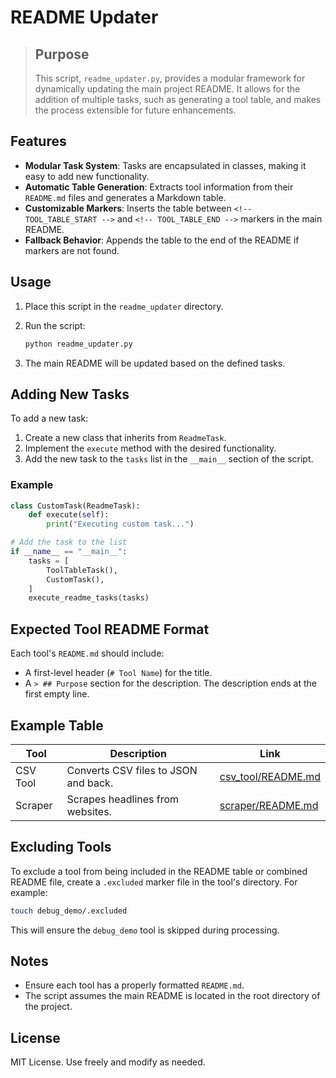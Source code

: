 # README Updater

> ## Purpose
> This script, `readme_updater.py`, provides a modular framework for dynamically updating the main project README. It allows for the addition of multiple tasks, such as generating a tool table, and makes the process extensible for future enhancements.

## Features

- **Modular Task System**: Tasks are encapsulated in classes, making it easy to add new functionality.
- **Automatic Table Generation**: Extracts tool information from their `README.md` files and generates a Markdown table.
- **Customizable Markers**: Inserts the table between `<!-- TOOL_TABLE_START -->` and `<!-- TOOL_TABLE_END -->` markers in the main README.
- **Fallback Behavior**: Appends the table to the end of the README if markers are not found.

## Usage

1. Place this script in the `readme_updater` directory.
2. Run the script:

   ```bash
   python readme_updater.py
   ```

3. The main README will be updated based on the defined tasks.

## Adding New Tasks

To add a new task:

1. Create a new class that inherits from `ReadmeTask`.
2. Implement the `execute` method with the desired functionality.
3. Add the new task to the `tasks` list in the `__main__` section of the script.

### Example

```python
class CustomTask(ReadmeTask):
    def execute(self):
        print("Executing custom task...")

# Add the task to the list
if __name__ == "__main__":
    tasks = [
        ToolTableTask(),
        CustomTask(),
    ]
    execute_readme_tasks(tasks)
```

## Expected Tool README Format

Each tool's `README.md` should include:

- A first-level header (`# Tool Name`) for the title.
- A `> ## Purpose` section for the description. The description ends at the first empty line.

## Example Table

| Tool     | Description                          | Link                                     |
| -------- | ------------------------------------ | ---------------------------------------- |
| CSV Tool | Converts CSV files to JSON and back. | [csv_tool/README.md](csv_tool/README.md) |
| Scraper  | Scrapes headlines from websites.     | [scraper/README.md](scraper/README.md)   |

## Excluding Tools

To exclude a tool from being included in the README table or combined README file, create a `.excluded` marker file in the tool's directory. For example:

```bash
touch debug_demo/.excluded
```

This will ensure the `debug_demo` tool is skipped during processing.

## Notes

- Ensure each tool has a properly formatted `README.md`.
- The script assumes the main README is located in the root directory of the project.

## License

MIT License. Use freely and modify as needed.
